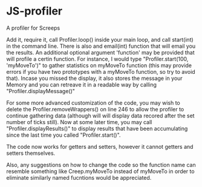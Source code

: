 # JS-profiler
A profiler for Screeps

Add it, require it, call Profiler.loop() inside your main loop, and call start(int) in the command line. There is also and email(int) function that will email you the results. An additional optional argument 'function' may be provided that will profile a certin function. For instance, I would type "Profiler.start(100, 'myMoveTo')" to gather statistics on myMoveTo function (this may provide errors if you have two prototypes with a myMoveTo function, so try to avoid that). Incase you missed the display, it also stores the message in your Memory and you can retreave it in a readable way by calling "Profiler.displayMessage()"

For some more advanced customization of the code, you may wish to delete the Profiler.removeWrappers() on line 246 to allow the profiler to continue gathering data (although will will display data recored after the set number of ticks still). Now at some later time, you may call "Profiler.displayResults()" to display results that have been accumulating since the last time you called "Profiler.start()".

The code now works for getters and setters, however it cannot getters and setters themselves.

Also, any suggestions on how to change the code so the function name can resemble something like Creep.myMoveTo instead of myMoveTo in order to eliminate similarly named fucntions would be appreciated.
